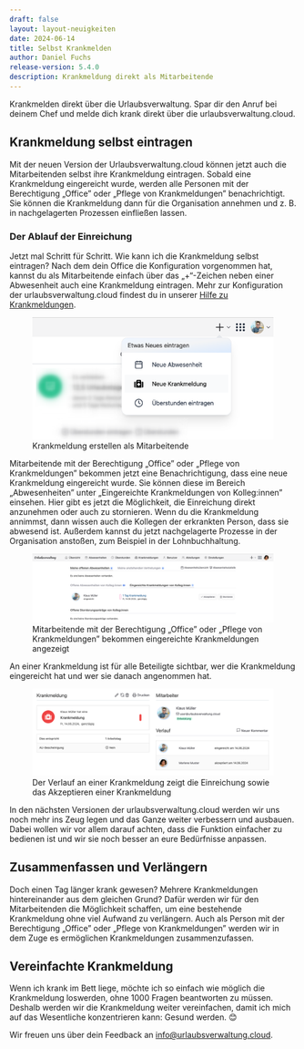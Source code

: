 ```yaml
---
draft: false
layout: layout-neuigkeiten
date: 2024-06-14
title: Selbst Krankmelden
author: Daniel Fuchs
release-version: 5.4.0
description: Krankmeldung direkt als Mitarbeitende
---
```


Krankmelden direkt über die Urlaubsverwaltung. Spar dir den Anruf bei deinem Chef und melde dich krank direkt über die urlaubsverwaltung.cloud.

<!-- more -->

## Krankmeldung selbst eintragen

Mit der neuen Version der Urlaubsverwaltung.cloud können jetzt auch die Mitarbeitenden selbst ihre Krankmeldung eintragen. Sobald eine Krankmeldung eingereicht wurde, werden alle Personen mit der Berechtigung „Office” oder „Pflege von Krankmeldungen” benachrichtigt. Sie können die Krankmeldung dann für die Organisation annehmen und z. B. in nachgelagerten Prozessen einfließen lassen.

### Der Ablauf der Einreichung

Jetzt mal Schritt für Schritt. Wie kann ich die Krankmeldung selbst eintragen? Nach dem dein Office die Konfiguration vorgenommen hat, kannst du als Mitarbeitende einfach über das „+“-Zeichen neben einer Abwesenheit auch eine Krankmeldung eintragen. Mehr zur Konfiguration der urlaubsverwaltung.cloud findest du in unserer [Hilfe zu Krankmeldungen](https://urlaubsverwaltung.cloud/hilfe/krankmeldungen/#kann-eine-mitarbeitende-die-krankmeldung-selbst-einreichen).

<div class="flex my-8">
    <figure>
        <picture>
            <source srcset="user-neue-krankmeldung.avif" type="image/avif" />
            <img
              src="user-neue-krankmeldung.png"
              alt="Krankmeldung erstellen als Mitarbeitende"
              decoding="async"
              loading="lazy"
              class="rounded-lg"
            />
        </picture>
        <figcaption class="text-sm text-center">Krankmeldung erstellen als Mitarbeitende</figcaption>
    </figure>
</div>

Mitarbeitende mit der Berechtigung „Office” oder „Pflege von Krankmeldungen” bekommen jetzt eine Benachrichtigung, dass eine neue Krankmeldung eingereicht wurde. Sie können diese im Bereich „Abwesenheiten” unter „Eingereichte Krankmeldungen von Kolleg:innen” einsehen. Hier gibt es jetzt die Möglichkeit, die Einreichung direkt anzunehmen oder auch zu stornieren. Wenn du die Krankmeldung annimmst, dann wissen auch die Kollegen der erkrankten Person, dass sie abwesend ist. Außerdem kannst du jetzt nachgelagerte Prozesse in der Organisation anstoßen, zum Beispiel in der Lohnbuchhaltung.

<div class="flex my-8">
    <figure>
        <picture>
            <source srcset="office-eingereichte-krankmeldungen.avif" type="image/avif" />
            <img
              src="office-eingereichte-krankmeldungen.png"
              alt="Mitarbeitende mit der Berechtigung „Office” oder „Pflege von Krankmeldungen” bekommen eingereichte Krankmeldungen angezeigt"
              decoding="async"
              loading="lazy"
              class="rounded-lg"
            />
        </picture>
        <figcaption class="text-sm text-center">Mitarbeitende mit der Berechtigung „Office” oder „Pflege von Krankmeldungen” bekommen eingereichte Krankmeldungen angezeigt</figcaption>
    </figure>
</div>

An einer Krankmeldung ist für alle Beteiligte sichtbar, wer die Krankmeldung eingereicht hat und wer sie danach angenommen hat.

<div class="flex my-8">
    <figure>
        <picture>
            <source srcset="verlauf-krankmeldung.avif" type="image/avif" />
            <img
              src="verlauf-krankmeldung.png"
              alt="Verlauf in einer Krankmeldung, die von einer Mitarbeitenden eingetragen wurde"
              decoding="async"
              loading="lazy"
              class="rounded-lg"
            />
        </picture>
        <figcaption class="text-sm text-center">Der Verlauf an einer Krankmeldung zeigt die Einreichung sowie das Akzeptieren einer Krankmeldung</figcaption>
    </figure>
</div>

In den nächsten Versionen der urlaubsverwaltung.cloud werden wir uns noch mehr ins Zeug legen und das Ganze weiter verbessern und ausbauen. Dabei wollen wir vor allem darauf achten, dass die Funktion einfacher zu bedienen ist und wir sie noch besser an eure Bedürfnisse anpassen.

## Zusammenfassen und Verlängern

Doch einen Tag länger krank gewesen? Mehrere Krankmeldungen hintereinander aus dem gleichen Grund? Dafür werden wir für den Mitarbeitenden die Möglichkeit schaffen, um eine bestehende Krankmeldung ohne viel Aufwand zu verlängern. Auch als Person mit der Berechtigung „Office” oder „Pflege von Krankmeldungen” werden wir in dem Zuge es ermöglichen Krankmeldungen zusammenzufassen.

## Vereinfachte Krankmeldung

Wenn ich krank im Bett liege, möchte ich so einfach wie möglich die Krankmeldung loswerden, ohne 1000 Fragen beantworten zu müssen. Deshalb werden wir die Krankmeldung weiter vereinfachen, damit ich mich auf das Wesentliche konzentrieren kann: Gesund werden. 😊

Wir freuen uns über dein Feedback an <a href="mailto:info@urlaubsverwaltung.cloud?subject=Feedback%20Krankmeldung%20durch%20Mitarbeitende">info@urlaubsverwaltung.cloud</a>.

